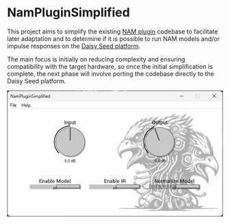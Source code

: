 # NamPluginSimplified
This project aims to simplify the existing [NAM plugin](https://github.com/sdatkinson/NeuralAmpModelerPlugin) codebase to facilitate later adaptation and to determine if it is possible to run NAM models and/or impulse responses on the [Daisy Seed platform](https://electro-smith.com/products/daisy-seed). 

The main focus is initially on reducing complexity and ensuring compatibility with the target hardware, so once the initial simplification is complete, the next phase will involve porting the codebase directly to the Daisy Seed platform.

![alt text](https://github.com/postcode-x/NAMPluginSimplified/blob/main/NAMPluginSimplified/screenshot.png)
